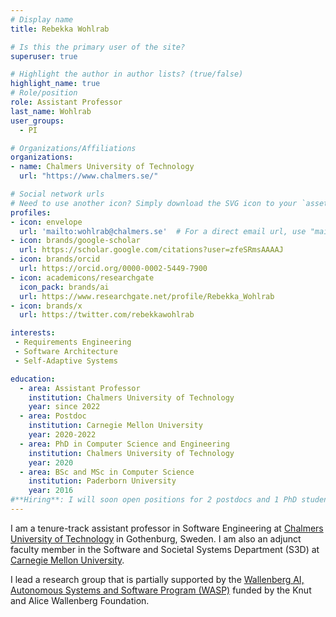 ```yaml
---
# Display name
title: Rebekka Wohlrab

# Is this the primary user of the site?
superuser: true

# Highlight the author in author lists? (true/false)
highlight_name: true
# Role/position
role: Assistant Professor
last_name: Wohlrab
user_groups:
  - PI

# Organizations/Affiliations
organizations:
- name: Chalmers University of Technology
  url: "https://www.chalmers.se/"

# Social network urls
# Need to use another icon? Simply download the SVG icon to your `assets/media/icons/` folder.
profiles:
- icon: envelope
  url: 'mailto:wohlrab@chalmers.se'  # For a direct email url, use "mailto:test@example.org".
- icon: brands/google-scholar
  url: https://scholar.google.com/citations?user=zfeSRmsAAAAJ
- icon: brands/orcid
  url: https://orcid.org/0000-0002-5449-7900
- icon: academicons/researchgate
  icon_pack: brands/ai
  url: https://www.researchgate.net/profile/Rebekka_Wohlrab
- icon: brands/x
  url: https://twitter.com/rebekkawohlrab

interests:
 - Requirements Engineering
 - Software Architecture
 - Self-Adaptive Systems

education:
  - area: Assistant Professor
    institution: Chalmers University of Technology
    year: since 2022
  - area: Postdoc
    institution: Carnegie Mellon University
    year: 2020-2022
  - area: PhD in Computer Science and Engineering
    institution: Chalmers University of Technology
    year: 2020
  - area: BSc and MSc in Computer Science
    institution: Paderborn University
    year: 2016
#**Hiring**: I will soon open positions for 2 postdocs and 1 PhD student for topics connected to human-in-the-loop self-adaptive systems. Contact me if you're interested.  
---
```

I am a tenure-track assistant professor in Software Engineering at [Chalmers University of Technology](https://www.chalmers.se/) in Gothenburg, Sweden. I am also an adjunct faculty member in the Software and Societal Systems Department (S3D) at [Carnegie Mellon University](https://cmu.edu/).

I lead a research group that is partially supported by the [Wallenberg AI, Autonomous Systems and Software Program (WASP)](https://wasp-sweden.org/) funded by the Knut and Alice Wallenberg Foundation.

